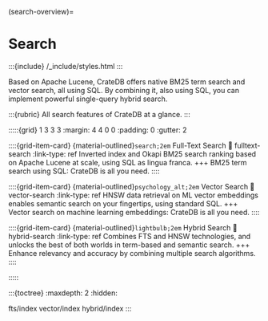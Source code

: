 (search-overview)=
# Search

:::{include} /_include/styles.html
:::

Based on Apache Lucene, CrateDB offers native BM25 term search and vector
search, all using SQL. By combining it, also using SQL, you can implement
powerful single-query hybrid search.

:::{rubric} All search features of CrateDB at a glance.
:::

:::::{grid} 1 3 3 3
:margin: 4 4 0 0
:padding: 0
:gutter: 2

::::{grid-item-card} {material-outlined}`search;2em` Full-Text Search
:link: fulltext-search
:link-type: ref
Inverted index and Okapi BM25 search ranking based on Apache Lucene
at scale, using SQL as lingua franca.
+++
BM25 term search using SQL: CrateDB is all you need.
::::

::::{grid-item-card} {material-outlined}`psychology_alt;2em` Vector Search
:link: vector-search
:link-type: ref
HNSW data retrieval on ML vector embeddings
enables semantic search on your fingertips,
using standard SQL.
+++
Vector search on machine learning embeddings: CrateDB is all you need.
::::

::::{grid-item-card} {material-outlined}`lightbulb;2em` Hybrid Search
:link: hybrid-search
:link-type: ref
Combines FTS and HNSW technologies, and unlocks the best of both worlds
in term-based and semantic search.
+++
Enhance relevancy and accuracy by combining multiple search algorithms.
::::

:::::


:::{toctree}
:maxdepth: 2
:hidden:

fts/index
vector/index
hybrid/index
:::
